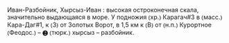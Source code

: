 ---
---

Иван-Разбойник, Хырсыз-Иван
: высокая остроконечная скала, значительно выдающаяся в море. У подножия ⦅хр.⦆ Карагач#3 в ⦅масс.⦆ Кара-Даг#1, к ⦅З⦆ от Золотых Ворот, в 1,5 км к ⦅В⦆ от ⦅н.п.⦆ Курортное ⦅Феодос.⦆ – ❷ ⦅тюрк.⦆ хырсыз – разбойник.
